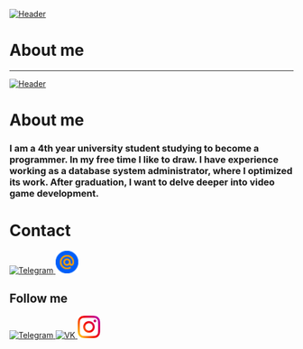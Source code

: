 [![Header](https://github.com/HelenGapicheva/helengapicheva/blob/main/assets/SEILOR_MOON.png)](ttps://www.instagram.com/helen_gapicheva)

# About me
---







[![Header](https://github.com/HelenGapicheva/helengapicheva/blob/main/assets/SEILOR_MOON.png)](https://www.instagram.com/helen_gapicheva)

# About me
### I am a 4th year university student studying to become a programmer. In my free time I like to draw. I have experience working as a database system administrator, where I optimized its work. After graduation, I want to delve deeper into video game development.

# Contact
<div id="contact">
    <a href="https://t.me/gapart_h" target="_blank">
      <img src="https://cdn-icons-png.flaticon.com/512/2111/2111646.png" width="40" height="40" alt="Telegram" />
    </a>
    <a href="mailto:ananas2.13@mail.ru" target="_blank">
      <img src="assets/mail.png" width="40" height="40" alt="Mail.ru"/>
    </a>
  </div>

## Follow me
<div id="follow me">
    <a href="https://t.me/gapart_h" target="_blank">
      <img src="https://cdn-icons-png.flaticon.com/512/2111/2111646.png" width="40" height="40" alt="Telegram" />
    </a>
    <a href="https://vk.com/ananashell" target="_blank">
      <img src="https://cdn-icons-png.flaticon.com/512/145/145813.png" width="40" height="40" alt="VK"/>
    </a>
    <a href="https://www.instagram.com/helengapicheva/" target="_blank">
      <img src="assets/instagram.png" width="40" height="40" alt="Instagram" />
    </a>
  </div>